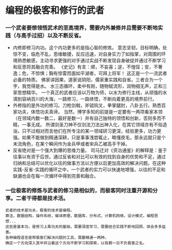 # 编程的极客和修行的武者
### 一个武者要想领悟武术的至高境界，需要内外兼修并且需要不断地实践（与高手过招）以及不断反省。
+ 内修即修习内功。这个内功更多的是指心智的修炼。
  意志坚韧，目标明确，处惊不变，临危不乱，思维敏捷，反应迅速，对自身实力了如指掌，对周围的环境熟悉敏感，主动寻求更强的对手通过实战不断发现自身破绽并通过不断学习和反思将其融合完善。
  《史记》有言：顺，不妄喜；逆，不惶馁；安，不奢逸；危，不惊惧；胸有惊雷而面如平湖者，可拜上将军！
  这正是一个一流武者必备的特质。
  佛家讲因果，道家说阴阳，儒家重实践和自省。三者合为一个字，我觉得是水。
  水三态循环，柔中有刚，随物赋流形，润物细无声，正和三家思想精华。
  一个真正的武者应该以万物为师，以水为修行主线，从顽强的水滴到容纳百川的大海，一路修习，一路体悟，不断向着更高的境界前行。
+ 外修指的是外功的修习。刀枪剑戟，斧钺钩叉，拳掌腿肘，八卦五行。熟悉百家功夫，体悟功夫真谛。
  当然，博学多知的前提是一定要有一两项看家本领（在领域内数一数二，最好是数一）并有自己独特的领悟和创新，否则多而不精，一事无成。
  所谓剑圣刀神不仅剑法刀法出神入化，在其它领域亦有不俗造诣，只不过相对而言他们在所专注的某一领域研习更深，经验更多，功力更强。如果不能做到精通深耕，只是事事浅尝辄止，略懂皮毛，那永远就只是个末流角色，在某个瞬间作为金兵甲或者宋兵乙被高手干掉。
+ 反省绝对是一个强大到爆的思维力量。
  司马迁对《资治通鉴》的解释是：鉴于往事以有资于后世。通过反省和对比可以有效的找到自身的优势和不足，通过归纳和总结可以优化以往的做事方法以方便以后更加高效的解决问题。在这种实践-反省-实践的循环之中，一个武者的实力可以快速地增强，以往的不足和缺漏也会在每一次循环中得到完善和融合。
### 一位极客的修炼与武者的修习是相似的，而极客同时注重开源和分享。二者干得都是技术活。
    武者的技术是功夫，极客的技术是编程。
    算法，数据结构，操作系统，编译原理，数据库，分布式，计算机网络，设计模式，编程思想...
    这些是基本功，是修习上乘功夫的基础，需要深度学习，需要结合实践不断地回顾，体会多多益善。
    各种编程语言是帮极客们解决问题的工具，需要精通一两种。
    确定一个方向深入其中并沿着这个方向不断学习和探索，以有朝一日不负极客之名。
